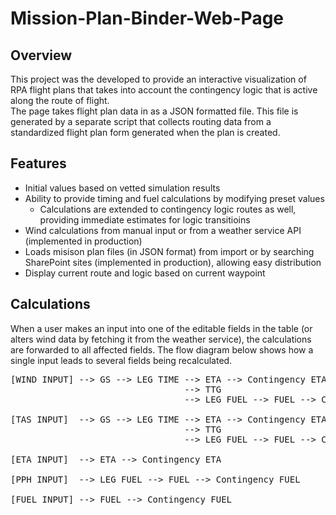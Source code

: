 # Mission-Plan-Binder-Web-Page
## Overview
This project was the developed to provide an interactive visualization of RPA flight plans that takes into account the contingency logic that is active along the route of flight.  
The page takes flight plan data in as a JSON formatted file.  This file is generated by a separate script that collects routing data from a standardized flight plan form generated when the plan is created.    
## Features
- Initial values based on vetted simulation results
- Ability to provide timing and fuel calculations by modifying preset values
    - Calculations are extended to contingency logic routes as well, providing immediate estimates for logic transitioins
- Wind calculations from manual input or from a weather service API (implemented in production)
- Loads misison plan files (in JSON format) from import or by searching SharePoint sites (implemented in production), allowing easy distribution
- Display current route and logic based on current waypoint
## Calculations
When a user makes an input into one of the editable fields in the table (or alters wind data by fetching it from the weather service), the calculations are forwarded to all affected fields.  The flow diagram below shows how a single input leads to several fields being recalculated.  
<pre>
[WIND INPUT] --> GS --> LEG TIME --> ETA --> Contingency ETA  
                                 --> TTG  
                                 --> LEG FUEL --> FUEL --> Contingency FUEL  

[TAS INPUT]  --> GS --> LEG TIME --> ETA --> Contingency ETA  
                                 --> TTG  
                                 --> LEG FUEL --> FUEL --> Contingency FUEL  

[ETA INPUT]  --> ETA --> Contingency ETA  

[PPH INPUT]  --> LEG FUEL --> FUEL --> Contingency FUEL  

[FUEL INPUT] --> FUEL --> Contingency FUEL 
</pre>
